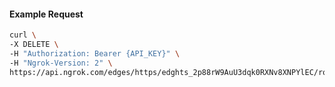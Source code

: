 <!-- Code generated for API Clients. DO NOT EDIT. -->

#### Example Request

```bash
curl \
-X DELETE \
-H "Authorization: Bearer {API_KEY}" \
-H "Ngrok-Version: 2" \
https://api.ngrok.com/edges/https/edghts_2p88rW9AuU3dqk0RXNv8XNPYlEC/routes/edghtsrt_2p88rXyy2PDtCrE5hFoH2JuS4nG/compression
```
